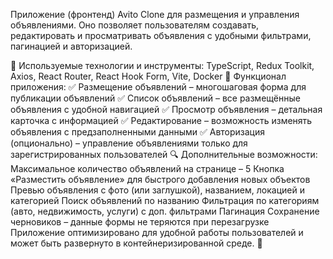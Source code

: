 Приложение (фронтенд)  Avito Clone для размещения и управления объявлениями. Оно позволяет пользователям создавать, редактировать и просматривать объявления с удобными фильтрами, пагинацией и авторизацией.

🔧 Используемые технологии и инструменты:
TypeScript, Redux Toolkit, Axios, React Router, React Hook Form, Vite, Docker
📌 Функционал приложения:
✅ Размещение объявлений – многошаговая форма для публикации объявлений
✅ Список объявлений – все размещённые объявления с удобной навигацией
✅ Просмотр объявления – детальная карточка с информацией
✅ Редактирование – возможность изменять объявления с предзаполненными данными
✅ Авторизация (опционально) – управление объявлениями только для зарегистрированных пользователей
🔍 Дополнительные возможности:
Максимальное количество объявлений на странице – 5
Кнопка «Разместить объявление» для быстрого добавления новых объектов
Превью объявления с фото (или заглушкой), названием, локацией и категорией
Поиск объявлений по названию
Фильтрация по категориям (авто, недвижимость, услуги) с доп. фильтрами
Пагинация
Сохранение черновиков – данные формы не теряются при перезагрузке
Приложение оптимизировано для удобной работы пользователей и может быть развернуто в контейнеризированной среде. 🚀





